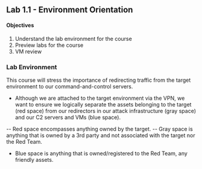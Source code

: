 ## Lab 1.1 - Environment Orientation
#### Objectives
1. Understand the lab environment for the course
2. Preview labs for the course
3. VM review
### Lab Environment 
This course will stress the importance of redirecting traffic from the target environment to our command-and-control servers.
- Although we are attached to the target environment via the VPN, we want to ensure we logically separate the assets belonging to the target (red space) from our redirectors in our attack infrastructure (gray space) and our C2 servers and VMs (blue space).

-- Red space encompasses anything owned by the target.
-- Gray space is anything that is owned by a 3rd party and not associated with the target nor the Red Team.
- Blue space is anything that is owned/registered to the Red Team, any friendly assets.